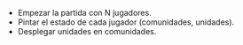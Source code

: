 - Empezar la partida con N jugadores.
- Pintar el estado de cada jugador (comunidades, unidades).
- Desplegar unidades en comunidades.  
